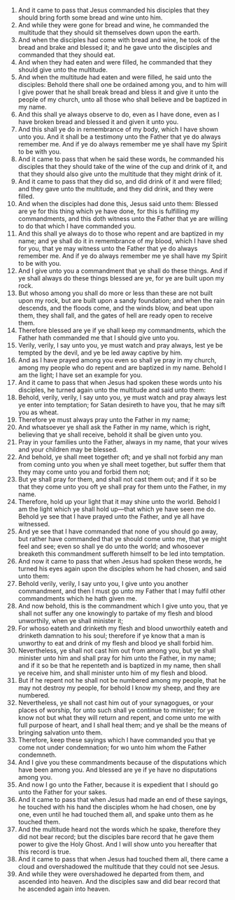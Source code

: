 1. And it came to pass that Jesus commanded his disciples that they should bring forth some bread and wine unto him.
2. And while they were gone for bread and wine, he commanded the multitude that they should sit themselves down upon the earth.
3. And when the disciples had come with bread and wine, he took of the bread and brake and blessed it; and he gave unto the disciples and commanded that they should eat.
4. And when they had eaten and were filled, he commanded that they should give unto the multitude.
5. And when the multitude had eaten and were filled, he said unto the disciples: Behold there shall one be ordained among you, and to him will I give power that he shall break bread and bless it and give it unto the people of my church, unto all those who shall believe and be baptized in my name.
6. And this shall ye always observe to do, even as I have done, even as I have broken bread and blessed it and given it unto you.
7. And this shall ye do in remembrance of my body, which I have shown unto you. And it shall be a testimony unto the Father that ye do always remember me. And if ye do always remember me ye shall have my Spirit to be with you.
8. And it came to pass that when he said these words, he commanded his disciples that they should take of the wine of the cup and drink of it, and that they should also give unto the multitude that they might drink of it.
9. And it came to pass that they did so, and did drink of it and were filled; and they gave unto the multitude, and they did drink, and they were filled.
10. And when the disciples had done this, Jesus said unto them: Blessed are ye for this thing which ye have done, for this is fulfilling my commandments, and this doth witness unto the Father that ye are willing to do that which I have commanded you.
11. And this shall ye always do to those who repent and are baptized in my name; and ye shall do it in remembrance of my blood, which I have shed for you, that ye may witness unto the Father that ye do always remember me. And if ye do always remember me ye shall have my Spirit to be with you.
12. And I give unto you a commandment that ye shall do these things. And if ye shall always do these things blessed are ye, for ye are built upon my rock.
13. But whoso among you shall do more or less than these are not built upon my rock, but are built upon a sandy foundation; and when the rain descends, and the floods come, and the winds blow, and beat upon them, they shall fall, and the gates of hell are ready open to receive them.
14. Therefore blessed are ye if ye shall keep my commandments, which the Father hath commanded me that I should give unto you.
15. Verily, verily, I say unto you, ye must watch and pray always, lest ye be tempted by the devil, and ye be led away captive by him.
16. And as I have prayed among you even so shall ye pray in my church, among my people who do repent and are baptized in my name. Behold I am the light; I have set an example for you.
17. And it came to pass that when Jesus had spoken these words unto his disciples, he turned again unto the multitude and said unto them:
18. Behold, verily, verily, I say unto you, ye must watch and pray always lest ye enter into temptation; for Satan desireth to have you, that he may sift you as wheat.
19. Therefore ye must always pray unto the Father in my name;
20. And whatsoever ye shall ask the Father in my name, which is right, believing that ye shall receive, behold it shall be given unto you.
21. Pray in your families unto the Father, always in my name, that your wives and your children may be blessed.
22. And behold, ye shall meet together oft; and ye shall not forbid any man from coming unto you when ye shall meet together, but suffer them that they may come unto you and forbid them not;
23. But ye shall pray for them, and shall not cast them out; and if it so be that they come unto you oft ye shall pray for them unto the Father, in my name.
24. Therefore, hold up your light that it may shine unto the world. Behold I am the light which ye shall hold up—that which ye have seen me do. Behold ye see that I have prayed unto the Father, and ye all have witnessed.
25. And ye see that I have commanded that none of you should go away, but rather have commanded that ye should come unto me, that ye might feel and see; even so shall ye do unto the world; and whosoever breaketh this commandment suffereth himself to be led into temptation.
26. And now it came to pass that when Jesus had spoken these words, he turned his eyes again upon the disciples whom he had chosen, and said unto them:
27. Behold verily, verily, I say unto you, I give unto you another commandment, and then I must go unto my Father that I may fulfil other commandments which he hath given me.
28. And now behold, this is the commandment which I give unto you, that ye shall not suffer any one knowingly to partake of my flesh and blood unworthily, when ye shall minister it;
29. For whoso eateth and drinketh my flesh and blood unworthily eateth and drinketh damnation to his soul; therefore if ye know that a man is unworthy to eat and drink of my flesh and blood ye shall forbid him.
30. Nevertheless, ye shall not cast him out from among you, but ye shall minister unto him and shall pray for him unto the Father, in my name; and if it so be that he repenteth and is baptized in my name, then shall ye receive him, and shall minister unto him of my flesh and blood.
31. But if he repent not he shall not be numbered among my people, that he may not destroy my people, for behold I know my sheep, and they are numbered.
32. Nevertheless, ye shall not cast him out of your synagogues, or your places of worship, for unto such shall ye continue to minister; for ye know not but what they will return and repent, and come unto me with full purpose of heart, and I shall heal them; and ye shall be the means of bringing salvation unto them.
33. Therefore, keep these sayings which I have commanded you that ye come not under condemnation; for wo unto him whom the Father condemneth.
34. And I give you these commandments because of the disputations which have been among you. And blessed are ye if ye have no disputations among you.
35. And now I go unto the Father, because it is expedient that I should go unto the Father for your sakes.
36. And it came to pass that when Jesus had made an end of these sayings, he touched with his hand the disciples whom he had chosen, one by one, even until he had touched them all, and spake unto them as he touched them.
37. And the multitude heard not the words which he spake, therefore they did not bear record; but the disciples bare record that he gave them power to give the Holy Ghost. And I will show unto you hereafter that this record is true.
38. And it came to pass that when Jesus had touched them all, there came a cloud and overshadowed the multitude that they could not see Jesus.
39. And while they were overshadowed he departed from them, and ascended into heaven. And the disciples saw and did bear record that he ascended again into heaven.
